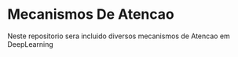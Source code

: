 # Mecanismos De Atencao

Neste repositorio sera incluido diversos mecanismos de Atencao em DeepLearning
